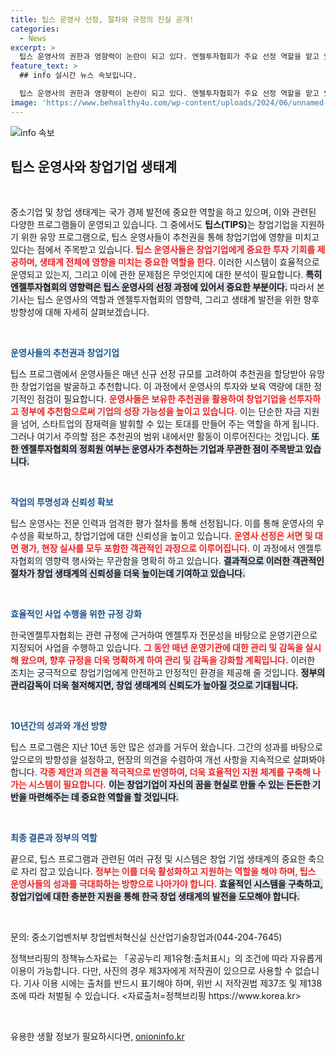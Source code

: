 ```yaml
---
title: 팁스 운영사 선정, 절차와 규정의 진실 공개!
categories:
  - News
excerpt: >
  팁스 운영사의 권한과 영향력이 논란이 되고 있다. 엔젤투자협회가 주요 선정 역할을 맡고 있지만, 정부의 관리 감독이 부재해 의혹이 제기되고 있다. 이 문제가 향후 창업 생태계에 미칠 영향은?
feature_text: >
  ## info 실시간 뉴스 속보입니다.

  팁스 운영사의 권한과 영향력이 논란이 되고 있다. 엔젤투자협회가 주요 선정 역할을 맡고 있지만, 정부의 관리 감독이 부재해 의혹이 제기되고 있다. 이 문제가 향후 창업 생태계에 미칠 영향은?
image: 'https://www.behealthy4u.com/wp-content/uploads/2024/06/unnamed-file.png'
---
```


<p><img src="https://www.behealthy4u.com/wp-content/uploads/2024/06/unnamed-file.png" alt="info 속보" /></p>

<h2 data-ke-size="size26">팁스 운영사와 창업기업 생태계</h2>

<p data-ke-size="size16">&nbsp;</p>

<p>중소기업 및 창업 생태계는 국가 경제 발전에 중요한 역할을 하고 있으며, 이와 관련된 다양한 프로그램들이 운영되고 있습니다. 그 중에서도 <strong>팁스(TIPS)</strong>는 창업기업을 지원하기 위한 유망 프로그램으로, 팁스 운영사들이 추천권을 통해 창업기업에 영향을 미치고 있다는 점에서 주목받고 있습니다. <b><span style="color: #ee2323;">팁스 운영사들은 창업기업에게 중요한 투자 기회를 제공하며, 생태계 전체에 영향을 미치는 중요한 역할을 한다.</span></b>  이러한 시스템이 효율적으로 운영되고 있는지, 그리고 이에 관한 문제점은 무엇인지에 대한 분석이 필요합니다. <b><span style="background-color: #21538527;">특히 엔젤투자협회의 영향력은 팁스 운영사의 선정 과정에 있어서 중요한 부분이다.</span></b> 따라서 본 기사는 팁스 운영사의 역할과 엔젤투자협회의 영향력, 그리고 생태계 발전을 위한 향후 방향성에 대해 자세히 살펴보겠습니다. </p>

<p data-ke-size="size16">&nbsp;</p>

<p><b><span style="color: #1a5490;">운영사들의 추천권과 창업기업</span></b></p>

<p>팁스 프로그램에서 운영사들은 매년 신규 선정 규모를 고려하여 추천권을 할당받아 유망한 창업기업을 발굴하고 추천합니다. 이 과정에서 운영사의 투자와 보육 역량에 대한 정기적인 점검이 필요합니다. <b><span style="color: #ee2323;">운영사들은 보유한 추천권을 활용하여 창업기업을 선투자하고 정부에 추천함으로써 기업의 성장 가능성을 높이고 있습니다.</span></b>    이는 단순한 자금 지원을 넘어, 스타트업의 잠재력을 발휘할 수 있는 토대를 만들어 주는 역할을 하게 됩니다. 그러나 여기서 주의할 점은 추천권의 범위 내에서만 활동이 이루어진다는 것입니다. <b><span style="background-color: #21538527;">또한 엔젤투자협회의 정회원 여부는 운영사가 추천하는 기업과 무관한 점이 주목받고 있습니다.</span></b></p>

<p data-ke-size="size16">&nbsp;</p>

<p><b><span style="color: #1a5490;">작업의 투명성과 신뢰성 확보</span></b></p>

<p>팁스 운영사는 전문 인력과 엄격한 평가 절차를 통해 선정됩니다. 이를 통해 운영사의 우수성을 확보하고, 창업기업에 대한 신뢰성을 높이고 있습니다. <b><span style="color: #ee2323;">운영사 선정은 서면 및 대면 평가, 현장 실사를 모두 포함한 객관적인 과정으로 이루어집니다.</span></b> 이 과정에서 엔젤투자협회의 영향력 행사와는 무관함을 명확히 하고 있습니다. <b><span style="background-color: #21538527;">결과적으로 이러한 객관적인 절차가 창업 생태계의 신뢰성을 더욱 높이는데 기여하고 있습니다.</span></b></p>

<p data-ke-size="size16">&nbsp;</p>

<p><b><span style="color: #1a5490;">효율적인 사업 수행을 위한 규정 강화</span></b></p>

<p>한국엔젤투자협회는 관련 규정에 근거하여 엔젤투자 전문성을 바탕으로 운영기관으로 지정되어 사업을 수행하고 있습니다. <b><span style="color: #ee2323;">그 동안 매년 운영기관에 대한 관리 및 감독을 실시해 왔으며, 향후 규정을 더욱 명확하게 하여 관리 및 감독을 강화할 계획입니다.</span></b> 이러한 조치는 궁극적으로 창업기업에게 안전하고 안정적인 환경을 제공해 줄 것입니다. <b><span style="background-color: #21538527;">정부의 관리감독이 더욱 철저해지면, 창업 생태계의 신뢰도가 높아질 것으로 기대됩니다.</span></b></p>

<p data-ke-size="size16">&nbsp;</p>

<p><b><span style="color: #1a5490;">10년간의 성과와 개선 방향</span></b></p>

<p>팁스 프로그램은 지난 10년 동안 많은 성과를 거두어 왔습니다. 그간의 성과를 바탕으로 앞으로의 방향성을 설정하고, 현장의 의견을 수렴하여 개선 사항을 지속적으로 살펴봐야 합니다. <b><span style="color: #ee2323;">각종 제안과 의견을 적극적으로 반영하여, 더욱 효율적인 지원 체계를 구축해 나가는 시스템이 필요합니다.</span></b> <b><span style="background-color: #21538527;">이는 창업기업이 자신의 꿈을 현실로 만들 수 있는 든든한 기반을 마련해주는 데 중요한 역할을 할 것입니다.</span></b></p>

<p data-ke-size="size16">&nbsp;</p>

<p><b><span style="color: #1a5490;">최종 결론과 정부의 역할</span></b></p>

<p>끝으로, 팁스 프로그램과 관련된 여러 규정 및 시스템은 창업 기업 생태계의 중요한 축으로 자리 잡고 있습니다. <b><span style="color: #ee2323;">정부는 이를 더욱 활성화하고 지원하는 역할을 해야 하며, 팁스 운영사들의 성과를 극대화하는 방향으로 나아가야 합니다.</span></b> <b><span style="background-color: #21538527;">효율적인 시스템을 구축하고, 창업기업에 대한 충분한 지원을 통해 한국 창업 생태계의 발전을 도모해야 합니다.</span></b></p>

<p data-ke-size="size16">&nbsp;</p>

<p>문의: 중소기업벤처부 창업벤처혁신실 신산업기술창업과(044-204-7645)</p>

<p>정책브리핑의 정책뉴스자료는 「공공누리 제1유형:출처표시」의 조건에 따라 자유롭게 이용이 가능합니다. 다만, 사진의 경우 제3자에게 저작권이 있으므로 사용할 수 없습니다. 기사 이용 시에는 출처를 반드시 표기해야 하며, 위반 시 저작권법 제37조 및 제138조에 따라 처벌될 수 있습니다. &lt;자료출처=정책브리핑 https://www.korea.kr></p>

<p data-ke-size="size16">&nbsp;</p>
유용한 생활 정보가 필요하시다면, <a href="https://onioninfo.kr" rel="dofollow">onioninfo.kr</a>


